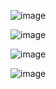 ![image](https://github.com/user-attachments/assets/1047db0a-a157-4823-8714-f73fe4bab2be)

![image](https://github.com/user-attachments/assets/70828561-6286-41f2-aec6-cbcf7798c403)

![image](https://github.com/user-attachments/assets/3f39a37e-459d-4bd0-bdb4-7e23d826a12f)

![image](https://github.com/user-attachments/assets/f954c811-6e93-49d4-8071-197c7ad05641)
